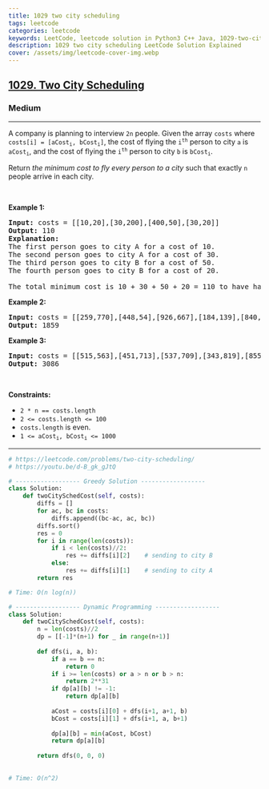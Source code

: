 ```yaml
---
title: 1029 two city scheduling
tags: leetcode
categories: leetcode
keywords: LeetCode, leetcode solution in Python3 C++ Java, 1029-two-city-scheduling solution
description: 1029 two city scheduling LeetCode Solution Explained
cover: /assets/img/leetcode-cover-img.webp
---
```





<h2><a href="https://leetcode.com/problems/two-city-scheduling/">1029. Two City Scheduling</a></h2><h3>Medium</h3><hr><div><p>A company is planning to interview <code>2n</code> people. Given the array <code>costs</code> where <code>costs[i] = [aCost<sub>i</sub>, bCost<sub>i</sub>]</code>,&nbsp;the cost of flying the <code>i<sup>th</sup></code> person to city <code>a</code> is <code>aCost<sub>i</sub></code>, and the cost of flying the <code>i<sup>th</sup></code> person to city <code>b</code> is <code>bCost<sub>i</sub></code>.</p>

<p>Return <em>the minimum cost to fly every person to a city</em> such that exactly <code>n</code> people arrive in each city.</p>

<p>&nbsp;</p>
<p><strong class="example">Example 1:</strong></p>

<pre><strong>Input:</strong> costs = [[10,20],[30,200],[400,50],[30,20]]
<strong>Output:</strong> 110
<strong>Explanation: </strong>
The first person goes to city A for a cost of 10.
The second person goes to city A for a cost of 30.
The third person goes to city B for a cost of 50.
The fourth person goes to city B for a cost of 20.

The total minimum cost is 10 + 30 + 50 + 20 = 110 to have half the people interviewing in each city.
</pre>

<p><strong class="example">Example 2:</strong></p>

<pre><strong>Input:</strong> costs = [[259,770],[448,54],[926,667],[184,139],[840,118],[577,469]]
<strong>Output:</strong> 1859
</pre>

<p><strong class="example">Example 3:</strong></p>

<pre><strong>Input:</strong> costs = [[515,563],[451,713],[537,709],[343,819],[855,779],[457,60],[650,359],[631,42]]
<strong>Output:</strong> 3086
</pre>

<p>&nbsp;</p>
<p><strong>Constraints:</strong></p>

<ul>
	<li><code>2 * n == costs.length</code></li>
	<li><code>2 &lt;= costs.length &lt;= 100</code></li>
	<li><code>costs.length</code> is even.</li>
	<li><code>1 &lt;= aCost<sub>i</sub>, bCost<sub>i</sub> &lt;= 1000</code></li>
</ul>
</div>

---




```python
# https://leetcode.com/problems/two-city-scheduling/
# https://youtu.be/d-B_gk_gJtQ

# ------------------ Greedy Solution ------------------
class Solution:
    def twoCitySchedCost(self, costs):
        diffs = []
        for ac, bc in costs:
            diffs.append((bc-ac, ac, bc))
        diffs.sort()
        res = 0
        for i in range(len(costs)):
            if i < len(costs)//2:
                res += diffs[i][2]    # sending to city B     
            else:
                res += diffs[i][1]    # sending to city A
        return res

# Time: O(n log(n))

# ------------------ Dynamic Programming ------------------
class Solution:
    def twoCitySchedCost(self, costs):
        n = len(costs)//2
        dp = [[-1]*(n+1) for _ in range(n+1)]
        
        def dfs(i, a, b):
            if a == b == n:
                return 0
            if i >= len(costs) or a > n or b > n:
                return 2**31
            if dp[a][b] != -1:
                return dp[a][b]
            
            aCost = costs[i][0] + dfs(i+1, a+1, b)
            bCost = costs[i][1] + dfs(i+1, a, b+1)
            
            dp[a][b] = min(aCost, bCost)
            return dp[a][b]
        
        return dfs(0, 0, 0)
    
    
# Time: O(n^2)

```
